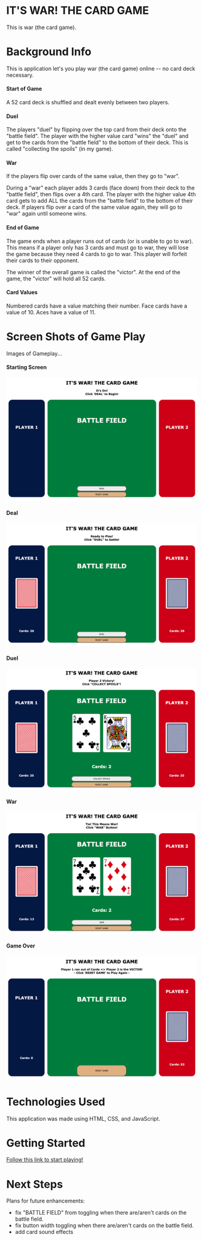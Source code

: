 # IT'S WAR! THE CARD GAME
This is war (the card game). 

# Background Info
This is application let's you play war (the card game) online -- no card deck necessary. 

  #### Start of Game
A 52 card deck is shuffled and dealt evenly between two players.

  #### Duel
The players "duel" by flipping over the top card from their deck onto the "battle field".
The player with the higher value card "wins" the "duel" and get to the cards from the "battle field" to the bottom of their deck.
This is called "collecting the spoils" (in my game). 

  #### War
If the players flip over cards of the same value, then they go to "war".

During a "war" each player adds 3 cards (face down) from their deck to the "battle field", then flips over a 4th card.
The player with the higher value 4th card gets to add ALL the cards from the "battle field" to the bottom of their deck. 
If players flip over a card of the same value again, they will go to "war" again until someone wins.

  #### End of Game
The game ends when a player runs out of cards (or is unable to go to war).
This means if a player only has 3 cards and must go to war, they will lose the game because they need 4 cards to go to war.
This player will forfeit their cards to their opponent. 

The winner of the overall game is called the "victor". 
At the end of the game, the "victor" will hold all 52 cards.

  #### Card Values
Numbered cards have a value matching their number.
Face cards have a value of 10.
Aces have a value of 11.


# Screen Shots of Game Play
Images of Gameplay...

#### Starting Screen
![Start](/screenshots/ss1.png)

#### Deal
![Deal](/screenshots/ss2.png)

#### Duel
![Duel](/screenshots/ss3.png)

#### War
![War!](/screenshots/ss4.png)

#### Game Over
![GameOver](/screenshots/ss5.png)

# Technologies Used
This application was made using HTML, CSS, and JavaScript.

# Getting Started
[Follow this link to start playing!](https://fosterhorak.github.io/war-card-game/)

# Next Steps
Plans for future enhancements:
- fix "BATTLE FIELD" from toggling when there are/aren't cards on the battle field.
- fix button width toggling when there are/aren't cards on the battle field.
- add card sound effects

